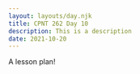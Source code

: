 ```yaml
---
layout: layouts/day.njk
title: CPNT 262 Day 10
description: This is a description
date: 2021-10-20
---
```


A lesson plan!